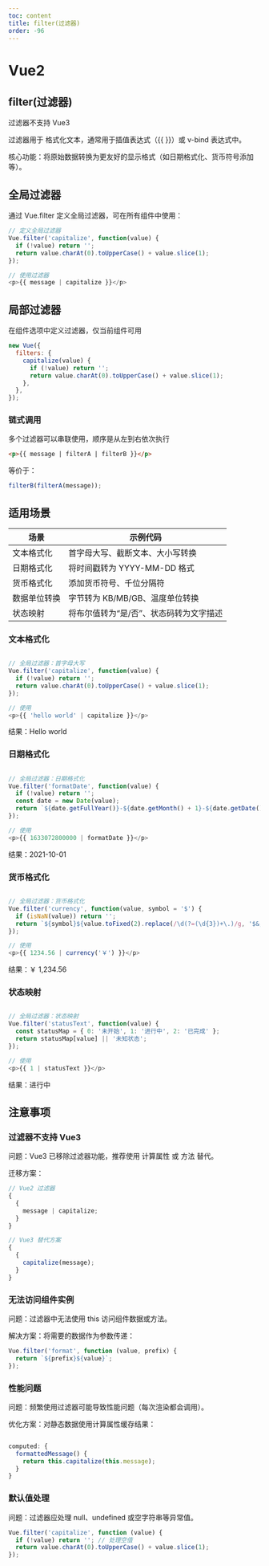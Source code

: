 ```yaml
---
toc: content
title: filter(过滤器)
order: -96
---
```


# Vue2

## filter(过滤器)

过滤器不支持 Vue3

过滤器用于 格式化文本，通常用于插值表达式（{{ }}）或 v-bind 表达式中。

核心功能：将原始数据转换为更友好的显示格式（如日期格式化、货币符号添加等）。

## 全局过滤器

通过 Vue.filter 定义全局过滤器，可在所有组件中使用：

```js
// 定义全局过滤器
Vue.filter('capitalize', function(value) {
  if (!value) return '';
  return value.charAt(0).toUpperCase() + value.slice(1);
});

// 使用过滤器
<p>{{ message | capitalize }}</p>
```

## 局部过滤器

在组件选项中定义过滤器，仅当前组件可用

```js
new Vue({
  filters: {
    capitalize(value) {
      if (!value) return '';
      return value.charAt(0).toUpperCase() + value.slice(1);
    },
  },
});
```

### 链式调用

多个过滤器可以串联使用，顺序是从左到右依次执行

```html
<p>{{ message | filterA | filterB }}</p>
```

等价于：

```js
filterB(filterA(message));
```

## 适用场景

| 场景         | 示例代码                                |
| ------------ | --------------------------------------- |
| 文本格式化   | 首字母大写、截断文本、大小写转换        |
| 日期格式化   | 将时间戳转为 YYYY-MM-DD 格式            |
| 货币格式化   | 添加货币符号、千位分隔符                |
| 数据单位转换 | 字节转为 KB/MB/GB、温度单位转换         |
| 状态映射     | 将布尔值转为“是/否”、状态码转为文字描述 |

### 文本格式化

```javascript

// 全局过滤器：首字母大写
Vue.filter('capitalize', function(value) {
  if (!value) return '';
  return value.charAt(0).toUpperCase() + value.slice(1);
});

// 使用
<p>{{ 'hello world' | capitalize }}</p>

```

结果：Hello world

### 日期格式化

```javascript

// 全局过滤器：日期格式化
Vue.filter('formatDate', function(value) {
  if (!value) return '';
  const date = new Date(value);
  return `${date.getFullYear()}-${date.getMonth() + 1}-${date.getDate()}`;
});

// 使用
<p>{{ 1633072800000 | formatDate }}</p>

```

结果：2021-10-01

### 货币格式化

```javascript

// 全局过滤器：货币格式化
Vue.filter('currency', function(value, symbol = '$') {
  if (isNaN(value)) return '';
  return `${symbol}${value.toFixed(2).replace(/\d(?=(\d{3})+\.)/g, '$&,')}`;
});

// 使用
<p>{{ 1234.56 | currency('￥') }}</p>
```

结果：￥ 1,234.56

### 状态映射

```javascript

// 全局过滤器：状态映射
Vue.filter('statusText', function(value) {
  const statusMap = { 0: '未开始', 1: '进行中', 2: '已完成' };
  return statusMap[value] || '未知状态';
});

// 使用
<p>{{ 1 | statusText }}</p>

```

结果：进行中

## 注意事项

### 过滤器不支持 Vue3

问题：Vue3 已移除过滤器功能，推荐使用 计算属性 或 方法 替代。

迁移方案：

```javascript
// Vue2 过滤器
{
  {
    message | capitalize;
  }
}

// Vue3 替代方案
{
  {
    capitalize(message);
  }
}
```

### 无法访问组件实例

问题：过滤器中无法使用 this 访问组件数据或方法。

解决方案：将需要的数据作为参数传递：

```javascript
Vue.filter('format', function (value, prefix) {
  return `${prefix}${value}`;
});
```

### 性能问题

问题：频繁使用过滤器可能导致性能问题（每次渲染都会调用）。

优化方案：对静态数据使用计算属性缓存结果：

```javascript

computed: {
  formattedMessage() {
    return this.capitalize(this.message);
  }
}
```

### 默认值处理

问题：过滤器应处理 null、undefined 或空字符串等异常值。

```javascript
Vue.filter('capitalize', function (value) {
  if (!value) return ''; // 处理空值
  return value.charAt(0).toUpperCase() + value.slice(1);
});
```

<BackTop></BackTop>